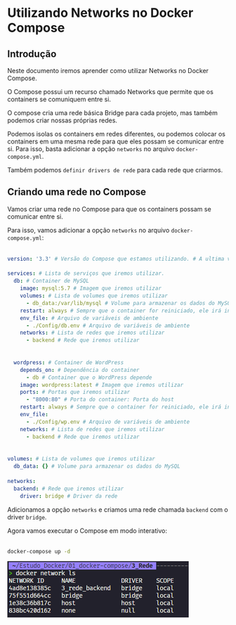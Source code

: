 # Utilizando Networks no Docker Compose

## Introdução

Neste documento iremos aprender como utilizar Networks no Docker Compose.

O Compose possui um recurso chamado Networks que permite que os containers se comuniquem entre si.

O compose cria uma rede básica Bridge para cada projeto, mas também podemos criar nossas próprias redes.

Podemos isolas os containers em redes diferentes, ou podemos colocar os containers em uma mesma rede para que eles possam se comunicar entre si. Para isso, basta adicionar a opção `networks` no arquivo `docker-compose.yml`.

Também podemos `definir drivers de rede` para cada rede que criarmos.

## Criando uma rede no Compose

Vamos criar uma rede no Compose para que os containers possam se comunicar entre si.

Para isso, vamos adicionar a opção `networks` no arquivo `docker-compose.yml`:

```yaml

version: '3.3' # Versão do Compose que estamos utilizando. # A ultima versão é a 3.7, mas a 3.3 é a mais estável.

services: # Lista de serviços que iremos utilizar.
  db: # Container de MySQL
    image: mysql:5.7 # Imagem que iremos utilizar
    volumes: # Lista de volumes que iremos utilizar
      - db_data:/var/lib/mysql # Volume para armazenar os dados do MySQL
    restart: always # Sempre que o container for reiniciado, ele irá iniciar o MySQL
    env_file: # Arquivo de variáveis de ambiente
      - ./Config/db.env # Arquivo de variáveis de ambiente
    networks: # Lista de redes que iremos utilizar
      - backend # Rede que iremos utilizar


  wordpress: # Container de WordPress
    depends_on: # Dependência do container
      - db # Container que o WordPress depende
    image: wordpress:latest # Imagem que iremos utilizar
    ports: # Portas que iremos utilizar
      - "8000:80" # Porta do container: Porta do host
    restart: always # Sempre que o container for reiniciado, ele irá iniciar o WordPress
    env_file:
      - ./Config/wp.env # Arquivo de variáveis de ambiente
    networks: # Lista de redes que iremos utilizar
      - backend # Rede que iremos utilizar      


volumes: # Lista de volumes que iremos utilizar
  db_data: {} # Volume para armazenar os dados do MySQL

networks:
  backend: # Rede que iremos utilizar
    driver: bridge # Driver da rede

```

Adicionamos a opção `networks` e criamos uma rede chamada `backend` com o driver `bridge`.

Agora vamos executar o Compose em modo interativo:

```bash

docker-compose up -d

```

![Networks](./Imagens/Networks.png)